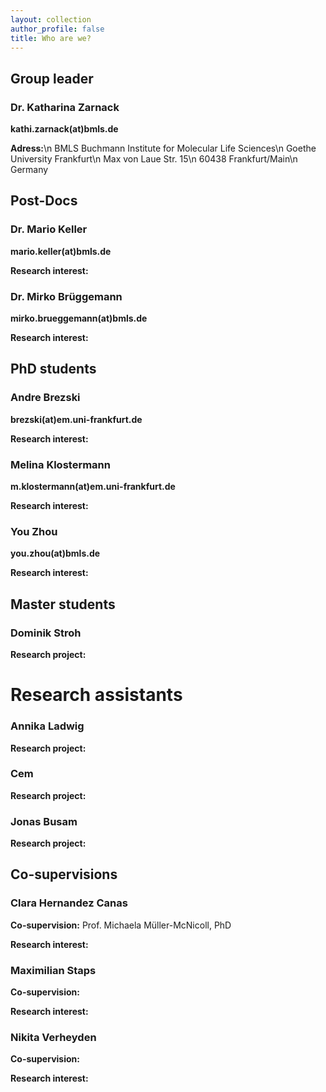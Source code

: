 ```yaml
---
layout: collection
author_profile: false
title: Who are we?
---
```


## Group leader
### Dr. Katharina Zarnack
**kathi.zarnack(at)bmls.de**

**Adress:**\n
BMLS Buchmann Institute for Molecular Life Sciences\n
Goethe University Frankfurt\n
Max von Laue Str. 15\n
60438 Frankfurt/Main\n
Germany



## Post-Docs
### Dr. Mario Keller
**mario.keller(at)bmls.de**

**Research interest:**


### Dr. Mirko Brüggemann
**mirko.brueggemann(at)bmls.de**

**Research interest:**



## PhD students
### Andre Brezski
**brezski(at)em.uni-frankfurt.de**

**Research interest:**


### Melina Klostermann
**m.klostermann(at)em.uni-frankfurt.de**

**Research interest:**


### You Zhou
**you.zhou(at)bmls.de**

**Research interest:**



## Master students
### Dominik Stroh
**Research project:**



# Research assistants
### Annika Ladwig
**Research project:**


### Cem
**Research project:**


### Jonas Busam
**Research project:**



## Co-supervisions
### Clara Hernandez Canas
**Co-supervision:** Prof. Michaela Müller-McNicoll, PhD

**Research interest:**


### Maximilian Staps
**Co-supervision:**

**Research interest:**


### Nikita Verheyden
**Co-supervision:**

**Research interest:**

